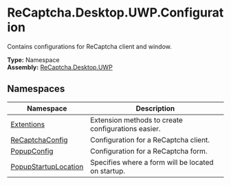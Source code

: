 # ReCaptcha.Desktop.UWP.Configuration
Contains configurations for ReCaptcha client and window.

**Type:** Namespace
<br />
**Assembly:** [ReCaptcha.Desktop.UWP](/ReCaptcha.Desktop/reference/recaptcha.desktop.uwp/)

## Namespaces
| Namespace                                                    | Description                                                                      |
|--------------------------------------------------------------|----------------------------------------------------------------------------------|
| [Extentions](/ReCaptcha.Desktop/reference/recaptcha.desktop.uwp/configuration/extentions.html)              | Extension methods to create configurations easier. |
| [ReCaptchaConfig](/ReCaptcha.Desktop/reference/recaptcha.desktop.uwp/configuration/recaptchaconfig.html)              | Configuration for a ReCaptcha client. |
| [PopupConfig](/ReCaptcha.Desktop/reference/recaptcha.desktop.uwp/configuration/popupconfig.html)              | Configuration for a ReCaptcha form. |
| [PopupStartupLocation](/ReCaptcha.Desktop/reference/recaptcha.desktop.uwp/configuration/popupstartuplocation.html)              | Specifies where a form will be located on startup. |